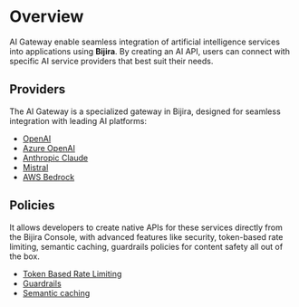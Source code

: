 # Overview

AI Gateway enable seamless integration of artificial intelligence services into applications using **Bijira**. By creating an AI API, users can connect with specific AI service providers that best suit their needs.

## Providers

The AI Gateway is a specialized gateway in Bijira, designed for seamless integration with leading AI platforms:

- [OpenAI](../open-ai)
- [Azure OpenAI](../azure-ai)
- [Anthropic Claude](../claude)
- [Mistral](../mistral)
- [AWS Bedrock](../awsbedrock)


## Policies

It allows developers to create native APIs for these services directly from the Bijira Console, with advanced features like security, token-based rate limiting, semantic caching, guardrails policies for content safety all out of the box.

- [Token Based Rate Limiting](../token-ratelimit)
- [Guardrails](../guardrails)
- [Semantic caching](../semantic-cache)

